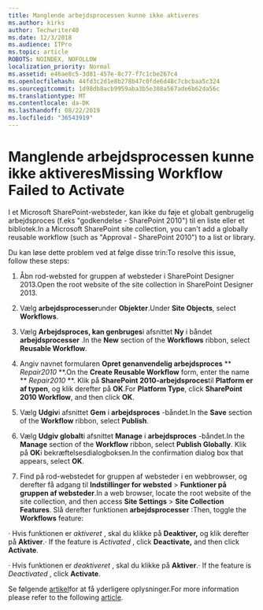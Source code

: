 ```yaml
---
title: Manglende arbejdsprocessen kunne ikke aktiveres
ms.author: kirks
author: Techwriter40
ms.date: 12/3/2018
ms.audience: ITPro
ms.topic: article
ROBOTS: NOINDEX, NOFOLLOW
localization_priority: Normal
ms.assetid: e46ae8c5-3d81-457e-8c77-f7c1cbe267c4
ms.openlocfilehash: 44fd3c2d1e8b278b47c0fde6d48c7cbcbaa5c324
ms.sourcegitcommit: 1d98db8acb9959aba3b5e308a567ade6b62da56c
ms.translationtype: MT
ms.contentlocale: da-DK
ms.lasthandoff: 08/22/2019
ms.locfileid: "36543919"
---
```

# <a name="missing-workflow-failed-to-activate"></a><span data-ttu-id="8347f-102">Manglende arbejdsprocessen kunne ikke aktiveres</span><span class="sxs-lookup"><span data-stu-id="8347f-102">Missing Workflow Failed to Activate</span></span>

<span data-ttu-id="8347f-103">I et Microsoft SharePoint-websteder, kan ikke du føje et globalt genbrugelig arbejdsproces (f.eks "godkendelse - SharePoint 2010") til en liste eller et bibliotek.</span><span class="sxs-lookup"><span data-stu-id="8347f-103">In a Microsoft SharePoint site collection, you can't add a globally reusable workflow (such as "Approval - SharePoint 2010") to a list or library.</span></span>
  
<span data-ttu-id="8347f-104">Du kan løse dette problem ved at følge disse trin:</span><span class="sxs-lookup"><span data-stu-id="8347f-104">To resolve this issue, follow these steps:</span></span> 
  
1. <span data-ttu-id="8347f-105">Åbn rod-websted for gruppen af websteder i SharePoint Designer 2013.</span><span class="sxs-lookup"><span data-stu-id="8347f-105">Open the root website of the site collection in SharePoint Designer 2013.</span></span>
  
2. <span data-ttu-id="8347f-106">Vælg **arbejdsprocesser**under **Objekter**.</span><span class="sxs-lookup"><span data-stu-id="8347f-106">Under **Site Objects**, select **Workflows**.</span></span> 
  
3. <span data-ttu-id="8347f-107">Vælg **Arbejdsproces, kan genbruges**i afsnittet **Ny** i båndet **arbejdsprocesser** .</span><span class="sxs-lookup"><span data-stu-id="8347f-107">In the **New** section of the **Workflows** ribbon, select **Reusable Workflow**.</span></span> 
  
4. <span data-ttu-id="8347f-108">Angiv navnet formularen **Opret genanvendelig arbejdsproces** \*\* *Repair2010* \*\*.</span><span class="sxs-lookup"><span data-stu-id="8347f-108">On the **Create Reusable Workflow** form, enter the name \*\* *Repair2010* \*\*.</span></span> <span data-ttu-id="8347f-109">Klik på **SharePoint 2010-arbejdsproces**til **Platform er af typen**, og klik derefter på **OK**.</span><span class="sxs-lookup"><span data-stu-id="8347f-109">For **Platform Type**, click **SharePoint 2010 Workflow**, and then click **OK**.</span></span> 
  
1. <span data-ttu-id="8347f-110">Vælg **Udgiv**i afsnittet **Gem** i **arbejdsproces** -båndet.</span><span class="sxs-lookup"><span data-stu-id="8347f-110">In the **Save** section of the **Workflow** ribbon, select **Publish**.</span></span> 
  
2. <span data-ttu-id="8347f-111">Vælg **Udgiv globalt**i afsnittet **Manage** i **arbejdsproces** -båndet.</span><span class="sxs-lookup"><span data-stu-id="8347f-111">In the **Manage** section of the **Workflow** ribbon, select **Publish Globally**.</span></span> <span data-ttu-id="8347f-112">Klik på **OK**i bekræftelsesdialogboksen.</span><span class="sxs-lookup"><span data-stu-id="8347f-112">In the confirmation dialog box that appears, select **OK**.</span></span> 
  
3. <span data-ttu-id="8347f-113">Find på rod-webstedet for gruppen af websteder i en webbrowser, og derefter få adgang til **Indstillinger for websted** \> **Funktioner på gruppen af websteder**.</span><span class="sxs-lookup"><span data-stu-id="8347f-113">In a web browser, locate the root website of the site collection, and then access **Site Settings** \> **Site Collection Features**.</span></span> <span data-ttu-id="8347f-114">Slå derefter funktionen **arbejdsprocesser** :</span><span class="sxs-lookup"><span data-stu-id="8347f-114">Then, toggle the **Workflows** feature:</span></span> 
  
<span data-ttu-id="8347f-115">· Hvis funktionen er *aktiveret* , skal du klikke på **Deaktiver,** og klik derefter på **Aktiver**.</span><span class="sxs-lookup"><span data-stu-id="8347f-115">· If the feature is  *Activated*  , click **Deactivate,** and then click **Activate**.</span></span> 
  
<span data-ttu-id="8347f-116">· Hvis funktionen er *deaktiveret* , skal du klikke på **Aktiver**.</span><span class="sxs-lookup"><span data-stu-id="8347f-116">· If the feature is  *Deactivated*  , click **Activate**.</span></span> 
  
<span data-ttu-id="8347f-117">Se følgende [artikel](https://go.microsoft.com/fwlink/?linkid=2047770&amp;clcid=0x409)for at få yderligere oplysninger.</span><span class="sxs-lookup"><span data-stu-id="8347f-117">For more information please refer to the following [article](https://go.microsoft.com/fwlink/?linkid=2047770&amp;clcid=0x409).</span></span>
  

